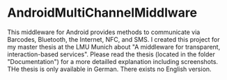 AndroidMultiChannelMiddlware
============================

This middleware for Android provides methods to communicate via Barcodes, Bluetooth, the Internet, NFC, and SMS. I created this project for my master thesis at the LMU Munich about "A middleware for transparent, interaction-based services". Please read the thesis (located in the folder "Documentation") for a more detailled explanation including screenshots. THe thesis is only available in German. There exists no English version.
